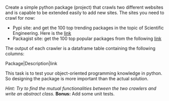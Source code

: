 Create a simple python package (project) that crawls two different websites and is capable to be extended easily to add new sites. The sites you need to crawl for now:

- Pypi site: and get the 100 top trending packages in the topic of Scientific Engineering. Here is the [link](https://pypi.org/search/?q=&o=&c=Topic+%3A%3A+Scientific%2FEngineering)
- Packagist site: get the 100 top popular packages from the following [link](https://packagist.org/explore/popular)

The output of each crawler is a dataframe table containing the following columns:

Package|Description|link

This task is to test your object-oriented programming knowledge in python. So designing the package is more important than the actual solution.

*Hint: Try to find the mutual functionalities between the two crawlers and write an abstract class.*
**Bonus:** Add some unit tests.
